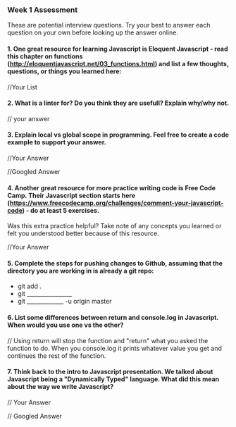 ### Week 1 Assessment

These are potential interview questions. Try your best to answer each question on your own before looking up the answer online.

#### 1. One great resource for learning Javascript is Eloquent Javascript - read this chapter on functions (http://eloquentjavascript.net/03_functions.html) and list a few thoughts, questions, or things you learned here:

  //Your List


#### 2. What is a linter for? Do you think they are usefull? Explain why/why not.

// your answer

#### 3. Explain local vs global scope in programming. Feel free to create a code example to support your answer.

  //Your Answer


  //Googled Answer


#### 4. Another great resource for more practice writing code is Free Code Camp. Their Javascript section starts here (https://www.freecodecamp.org/challenges/comment-your-javascript-code) - do at least 5 exercises.

Was this extra practice helpful? Take note of any concepts you learned or felt you understood better because of this resource.

  //Your Answer

#### 5. Complete the steps for pushing changes to Github, assuming that the directory you are working in is already a git repo:

- git add .
- git ________________
- git _____________ -u origin master

#### 6. List some differences between return and console.log in Javascript. When would you use one vs the other?

// Using return will stop the function and "return" what you asked the function to do. When you console.log it prints whatever value you get and continues the rest of the function. 

#### 7. Think back to the intro to Javascript presentation. We talked about Javascript being a "Dynamically Typed" language. What did this mean about the way we write Javascript?

// Your Answer


// Googled Answer
